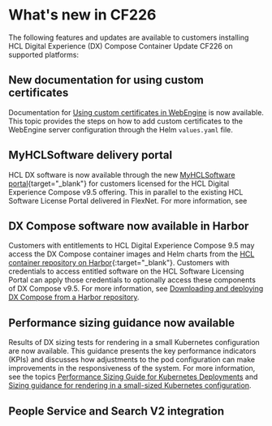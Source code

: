 # What's new in CF226

The following features and updates are available to customers installing HCL Digital Experience (DX) Compose Container Update CF226 on supported platforms:

## New documentation for using custom certificates

Documentation for [Using custom certificates in WebEngine](../deploy_dx/manage/working_with_compose/custom_certificates.md) is now available. This topic provides the steps on how to add custom certificates to the WebEngine server configuration through the Helm `values.yaml` file.

## MyHCLSoftware delivery portal

HCL DX software is now available through the new [MyHCLSoftware portal](https://my.hcltechsw.com/){target="_blank"} for customers licensed for the HCL Digital Experience Compose v9.5 offering. This in parallel to the existing HCL Software License Portal delivered in FlexNet. For more information, see [](../getting_started/download/index.md)

## DX Compose software now available in Harbor

Customers with entitlements to HCL Digital Experience Compose 9.5 may access the DX Compose container images and Helm charts from the [HCL container repository on Harbor](https://hclcr.io/){:target="_blank"}. Customers with credentials to access entitled software on the HCL Software Licensing Portal can apply those credentials to optionally access these components of DX Compose v9.5. For more information, see [Downloading and deploying DX Compose from a Harbor repository](../getting_started/download/harbor_container_registry.md).

## Performance sizing guidance now available

Results of DX sizing tests for rendering in a small Kubernetes configuration are now available. This guidance presents the key performance indicators (KPIs) and discusses how adjustments to the pod configuration can make improvements in the responsiveness of the system. For more information, see the topics [Performance Sizing Guide for Kubernetes Deployments]() and [Sizing guidance for rendering in a small-sized Kubernetes configuration]().

## People Service and Search V2 integration
<No doc yet>
